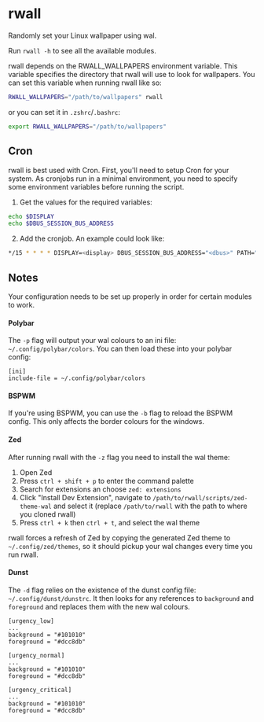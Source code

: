 # rwall

Randomly set your Linux wallpaper using wal.

Run `rwall -h` to see all the available modules.

rwall depends on the RWALL_WALLPAPERS environment variable. This variable specifies the directory that rwall will use to look for wallpapers.
You can set this variable when running rwall like so:
```bash
RWALL_WALLPAPERS="/path/to/wallpapers" rwall
```
or you can set it in `.zshrc`/`.bashrc`:
```bash
export RWALL_WALLPAPERS="/path/to/wallpapers"
```

## Cron

rwall is best used with Cron. First, you'll need to setup Cron for your system. As cronjobs run in a minimal environment, you need to specify some environment variables before running the script.

1. Get the values for the required variables:
```bash
echo $DISPLAY
echo $DBUS_SESSION_BUS_ADDRESS
```

2. Add the cronjob. An example could look like:
```bash
*/15 * * * * DISPLAY=<display> DBUS_SESSION_BUS_ADDRESS="<dbus>" PATH="/usr/bin:/path/to/rwall" RWALL_WALLPAPERS="/path/to/wallpapers" rwall
```

## Notes

Your configuration needs to be set up properly in order for certain modules to work.

#### Polybar

The `-p` flag will output your wal colours to an ini file: `~/.config/polybar/colors`. You can then load these into your polybar config:
```
[ini]
include-file = ~/.config/polybar/colors
```

#### BSPWM

If you're using BSPWM, you can use the `-b` flag to reload the BSPWM config. This only affects the border colours for the windows.

#### Zed

After running rwall with the `-z` flag you need to install the wal theme:
1. Open Zed
2. Press `ctrl + shift + p` to enter the command palette
3. Search for extensions an choose `zed: extensions`
4. Click "Install Dev Extension", navigate to `/path/to/rwall/scripts/zed-theme-wal` and select it (replace `/path/to/rwall` with the path to where you cloned rwall)
5. Press `ctrl + k` then `ctrl + t`, and select the wal theme

rwall forces a refresh of Zed by copying the generated Zed theme to `~/.config/zed/themes`, so it should pickup your wal changes every time you run rwall.

#### Dunst

The `-d` flag relies on the existence of the dunst config file: `~/.config/dunst/dunstrc`. It then looks for any references to `background` and `foreground` and replaces them with the new wal colours.
```
[urgency_low]
...
background = "#101010"
foreground = "#dcc8db"

[urgency_normal]
...
background = "#101010"
foreground = "#dcc8db"

[urgency_critical]
...
background = "#101010"
foreground = "#dcc8db"
```
